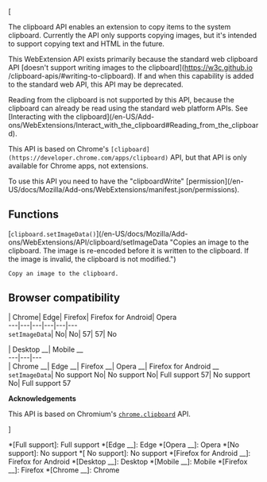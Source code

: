 [



The clipboard API enables an extension to copy items to the system clipboard.
Currently the API only supports copying images, but it's intended to support
copying text and HTML in the future.



This WebExtension API exists primarily because the standard web clipboard API
[doesn't support writing images to the clipboard](https://w3c.github.io
/clipboard-apis/#writing-to-clipboard). If and when this capability is added
to the standard web API, this API may be deprecated.



Reading from the clipboard is not supported by this API, because the clipboard
can already be read using the standard web platform APIs. See [Interacting
with the clipboard](/en-US/Add-
ons/WebExtensions/Interact_with_the_clipboard#Reading_from_the_clipboard).



This API is based on Chrome's
`[clipboard](https://developer.chrome.com/apps/clipboard)` API, but that API
is only available for Chrome apps, not extensions.



To use this API you need to have the "clipboardWrite" [permission](/en-
US/docs/Mozilla/Add-ons/WebExtensions/manifest.json/permissions).



## Functions



[`clipboard.setImageData()`](/en-US/docs/Mozilla/Add-
ons/WebExtensions/API/clipboard/setImageData "Copies an image to the
clipboard. The image is re-encoded before it is written to the clipboard. If
the image is invalid, the clipboard is not modified.")

    Copy an image to the clipboard.



## Browser compatibility



| Chrome| Edge| Firefox| Firefox for Android| Opera  
---|---|---|---|---|---  
`setImageData`|  No|  No| 57| 57|  No  
  
| Desktop __| Mobile __  
---|---|---  
| Chrome __| Edge __| Firefox __| Opera __| Firefox for Android __  
`setImageData`|  No support No| No support No| Full support
57| No support No| Full support 57  
  


 **Acknowledgements** 

This API is based on Chromium's
[`chrome.clipboard`](https://developer.chrome.com/apps/clipboard) API.



]

  *[Full support]: Full support
  *[Edge __]: Edge
  *[Opera __]: Opera
  *[No support]: No support
  *[ No support]: No support
  *[Firefox for Android __]: Firefox for Android
  *[Desktop __]: Desktop
  *[Mobile __]: Mobile
  *[Firefox __]: Firefox
  *[Chrome __]: Chrome

